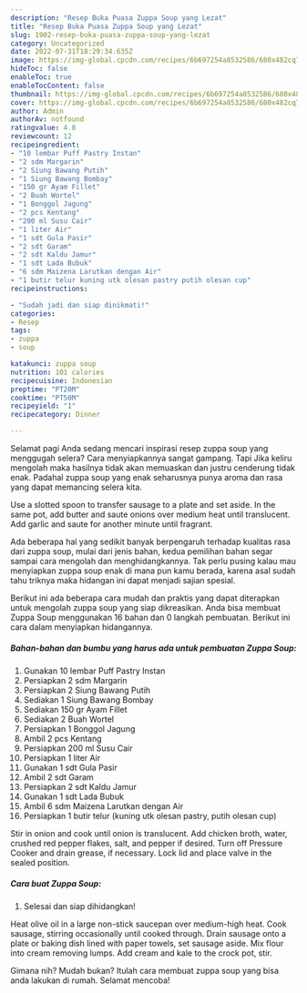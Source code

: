 ```yaml
---
description: "Resep Buka Puasa Zuppa Soup yang Lezat"
title: "Resep Buka Puasa Zuppa Soup yang Lezat"
slug: 1902-resep-buka-puasa-zuppa-soup-yang-lezat
category: Uncategorized
date: 2022-07-31T18:29:34.635Z
image: https://img-global.cpcdn.com/recipes/6b697254a8532586/680x482cq70/zuppa-soup-foto-resep-utama.jpg
hideToc: false
enableToc: true
enableTocContent: false
thumbnail: https://img-global.cpcdn.com/recipes/6b697254a8532586/680x482cq70/zuppa-soup-foto-resep-utama.jpg
cover: https://img-global.cpcdn.com/recipes/6b697254a8532586/680x482cq70/zuppa-soup-foto-resep-utama.jpg
author: Admin
authorAv: notfound
ratingvalue: 4.8
reviewcount: 12
recipeingredient:
- "10 lembar Puff Pastry Instan"
- "2 sdm Margarin"
- "2 Siung Bawang Putih"
- "1 Siung Bawang Bombay"
- "150 gr Ayam Fillet"
- "2 Buah Wortel"
- "1 Bonggol Jagung"
- "2 pcs Kentang"
- "200 ml Susu Cair"
- "1 liter Air"
- "1 sdt Gula Pasir"
- "2 sdt Garam"
- "2 sdt Kaldu Jamur"
- "1 sdt Lada Bubuk"
- "6 sdm Maizena Larutkan dengan Air"
- "1 butir telur kuning utk olesan pastry putih olesan cup"
recipeinstructions:

- "Sudah jadi dan siap dinikmati!"
categories:
- Resep
tags:
- zuppa
- soup

katakunci: zuppa soup 
nutrition: 101 calories
recipecuisine: Indonesian
preptime: "PT20M"
cooktime: "PT50M"
recipeyield: "1"
recipecategory: Dinner

---
```



Selamat pagi Anda sedang mencari inspirasi resep zuppa soup yang menggugah selera? Cara menyiapkannya sangat gampang. Tapi Jika keliru mengolah maka hasilnya tidak akan memuaskan dan justru cenderung tidak enak. Padahal zuppa soup yang enak seharusnya punya aroma dan rasa yang dapat memancing selera kita.


Use a slotted spoon to transfer sausage to a plate and set aside. In the same pot, add butter and saute onions over medium heat until translucent. Add garlic and saute for another minute until fragrant.

Ada beberapa hal yang sedikit banyak berpengaruh terhadap kualitas rasa dari zuppa soup, mulai dari jenis bahan, kedua pemilihan bahan segar sampai cara mengolah dan menghidangkannya. Tak perlu pusing kalau mau menyiapkan zuppa soup enak di mana pun kamu berada, karena asal sudah tahu triknya maka hidangan ini dapat menjadi sajian spesial.


Berikut ini ada beberapa cara mudah dan praktis yang dapat diterapkan untuk mengolah zuppa soup yang siap dikreasikan. Anda bisa membuat Zuppa Soup menggunakan 16 bahan dan 0 langkah pembuatan. Berikut ini cara dalam menyiapkan hidangannya.

<!--inarticleads1-->

##### Bahan-bahan dan bumbu yang harus ada untuk pembuatan Zuppa Soup:

1. Gunakan 10 lembar Puff Pastry Instan
1. Persiapkan 2 sdm Margarin
1. Persiapkan 2 Siung Bawang Putih
1. Sediakan 1 Siung Bawang Bombay
1. Sediakan 150 gr Ayam Fillet
1. Sediakan 2 Buah Wortel
1. Persiapkan 1 Bonggol Jagung
1. Ambil 2 pcs Kentang
1. Persiapkan 200 ml Susu Cair
1. Persiapkan 1 liter Air
1. Gunakan 1 sdt Gula Pasir
1. Ambil 2 sdt Garam
1. Persiapkan 2 sdt Kaldu Jamur
1. Gunakan 1 sdt Lada Bubuk
1. Ambil 6 sdm Maizena Larutkan dengan Air
1. Persiapkan 1 butir telur (kuning utk olesan pastry, putih olesan cup)


Stir in onion and cook until onion is translucent. Add chicken broth, water, crushed red pepper flakes, salt, and pepper if desired. Turn off Pressure Cooker and drain grease, if necessary. Lock lid and place valve in the sealed position. 

<!--inarticleads2-->

##### Cara buat Zuppa Soup:


1. Selesai dan siap dihidangkan!

Heat olive oil in a large non-stick saucepan over medium-high heat. Cook sausage, stirring occasionally until cooked through. Drain sausage onto a plate or baking dish lined with paper towels, set sausage aside. Mix flour into cream removing lumps. Add cream and kale to the crock pot, stir. 

Gimana nih? Mudah bukan? Itulah cara membuat zuppa soup yang bisa anda lakukan di rumah. Selamat mencoba!
